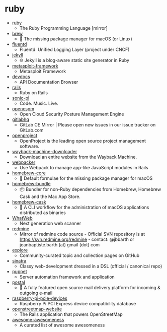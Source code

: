 # ruby
- [ruby](https://github.com/ruby/ruby)
  - The Ruby Programming Language [mirror]
- [brew](https://github.com/Homebrew/brew)
  - 🍺 The missing package manager for macOS (or Linux)
- [fluentd](https://github.com/fluent/fluentd)
  - Fluentd: Unified Logging Layer (project under CNCF)
- [jekyll](https://github.com/jekyll/jekyll)
  - 🌐 Jekyll is a blog-aware static site generator in Ruby
- [metasploit-framework](https://github.com/rapid7/metasploit-framework)
  - Metasploit Framework
- [devdocs](https://github.com/freeCodeCamp/devdocs)
  - API Documentation Browser
- [rails](https://github.com/rails/rails)
  - Ruby on Rails
- [sonic-pi](https://github.com/sonic-pi-net/sonic-pi)
  - Code. Music. Live.
- [opencspm](https://github.com/OpenCSPM/opencspm)
  - Open Cloud Security Posture Management Engine
- [gitlabhq](https://github.com/gitlabhq/gitlabhq)
  - GitLab CE Mirror | Please open new issues in our issue tracker on GitLab.com
- [openproject](https://github.com/opf/openproject)
  - OpenProject is the leading open source project management software.
- [wayback-machine-downloader](https://github.com/hartator/wayback-machine-downloader)
  - Download an entire website from the Wayback Machine.
- [webpacker](https://github.com/rails/webpacker)
  - Use Webpack to manage app-like JavaScript modules in Rails
- [homebrew-core](https://github.com/Homebrew/homebrew-core)
  - 🍻 Default formulae for the missing package manager for macOS
- [homebrew-bundle](https://github.com/Homebrew/homebrew-bundle)
  - 📦 Bundler for non-Ruby dependencies from Homebrew, Homebrew Cask and the Mac App Store.
- [homebrew-cask](https://github.com/Homebrew/homebrew-cask)
  - 🍻 A CLI workflow for the administration of macOS applications distributed as binaries
- [WhatWeb](https://github.com/urbanadventurer/WhatWeb)
  - Next generation web scanner
- [redmine](https://github.com/redmine/redmine)
  - Mirror of redmine code source - Official SVN repository is at https://svn.redmine.org/redmine - contact: @jbbarth or jeanbaptiste.barth (at) gmail (dot) com
- [explore](https://github.com/github/explore)
  - Community-curated topic and collection pages on GitHub
- [sinatra](https://github.com/sinatra/sinatra)
  - Classy web-development dressed in a DSL (official / canonical repo)
- [puppet](https://github.com/puppetlabs/puppet)
  - Server automation framework and application
- [postal](https://github.com/postalhq/postal)
  - 📨 A fully featured open source mail delivery platform for incoming & outgoing e-mail
- [raspberry-pi-pcie-devices](https://github.com/geerlingguy/raspberry-pi-pcie-devices)
  - Raspberry Pi PCI Express device compatibility database
- [openstreetmap-website](https://github.com/openstreetmap/openstreetmap-website)
  - The Rails application that powers OpenStreetMap
- [awesome-awesomeness](https://github.com/bayandin/awesome-awesomeness)
  - A curated list of awesome awesomeness

